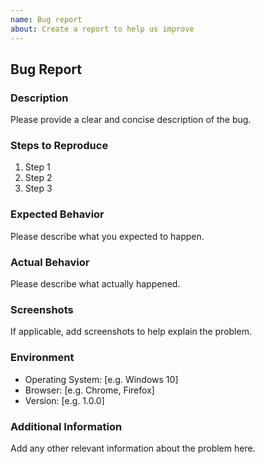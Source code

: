 ```yaml
---
name: Bug report
about: Create a report to help us improve
---
```


## Bug Report

### Description

Please provide a clear and concise description of the bug.

### Steps to Reproduce

1. Step 1
2. Step 2
3. Step 3

### Expected Behavior

Please describe what you expected to happen.

### Actual Behavior

Please describe what actually happened.

### Screenshots

If applicable, add screenshots to help explain the problem.

### Environment

- Operating System: [e.g. Windows 10]
- Browser: [e.g. Chrome, Firefox]
- Version: [e.g. 1.0.0]

### Additional Information

Add any other relevant information about the problem here.
